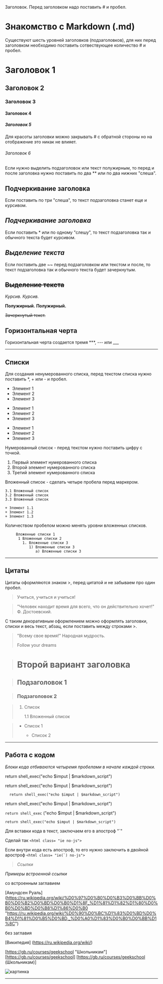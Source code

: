 Заголовок. Перед заголовком надо поставить # и пробел. 
# Знакомство с Markdown (.md)

Существуют шесть уровней заголовков (подзаголовков), для них перед заголовком необходимо поставить сотвествующее количество # и пробел.

# Заголовок 1
## Заголовок 2
### Заголовок 3
#### Заголовок 4
##### Заголовок 5
Для красоты заголовки можно закрывать # c обратной стороны но на отображение это никак не влияет.
###### Заголовок 6 ######

Если нужно выделить подзаголовок или текст полужирным, то перед и после заголовка нужно поставить по два ** или по два нижних "слеша".
## __Подчеркивание заголовка__

Если поставить по три "слеша", то текст подзаголовка станет еще и курсивом.
## ___Подчеркивание заголовка___

Если поставить * или по одному "слешу", то текст подзаголовка так и обычного текста будет курсивом.
## _Выделение текста_

Если поставить две ~~ перед подзаголовком или текстом и после, то текст подзаголовка так и обычного текста будет зачеркнутым.
## ~~Выделение текста~~

*Курсив.*
_Курсив._

**Полужирный.**
__Полужирный.__

~~Зачеркнутый текст.~~

## Горизонтальная черта

Горизонтальная черта создается тремя ***, --- или ___
***
## Списки

Для создания ненумерованного списка, перед текстом списка нужно поставить *, + или - и пробел. 
* Элемент 1
* Элемент 2
* Элемент 3

- Элемент 1
- Элемент 2
- Элемент 3

+ Элемент 1
+ Элемент 2
+ Элемент 3

Нумерованный список - перед текстом нужно поставить цифру с точкой.

1. Первый элемент нумерованного списка
2. Второй элемент нумерованного списка
3. Третий элемент нумерованного списка

Вложенный список - сделать четыре пробела перед маркером.

    3.1 Вложенный список
    3.2 Вложенный список
    3.3 Вложенный список

    + Элемент 1.1
    + Элемент 1.2
    + Элемент 1.3

Количеством пробелом можно менять уровни вложенных списков.

         Вложенные списки 1
          1 Вложенные списки 2
            1. Вложенные списки 3
               1) Вложенные списки 3
                  а) Вложенные списки 3

---
## Цитаты

Цитаты оформляются знаком >, перед цитатой и не забываем про один пробел.

> Учиться, учиться и учиться!

> "Человек находит время для всего, что он действительно хочет!" Ф. Достоевский.
   
С таким декоративным оформлением можно оформлять заголовки, списки и весь текст, абзац, если поставить между строками >.
> "Всему свое время!" Народная мудрость.
>
> Follow your dreams

># Второй вариант заголовка

>## Подзаголовок 1

>### Подзаголовок 2

>1. Список
>
>    1.1 Вложенный список

>* Список 1
>
>    * Cписок 2
___
## __Работа с кодом__

_Блоки кода отбиваются четыремя пробелами в начале каждой строки._

return shell_exec("echo $imput | $markdown_script")

   return shell_exec("echo $imput | $markdown_script")

      return shell_exec("echo $imput | $markdown_script")

return shell_exec("echo $imput | $markdown_script")

```return shell_exec``` ("echo $imput | $markdown_script")

```return shell_exec("echo $imput | $markdown_script")```

Для вставки кода в текст, заключаем его в апостроф "`" 

Сделай так `<html class= "ie no-js">`

Если внутри кода есть апостроф, то его нужно заключить в двойной аростроф ``<html class= "ie(`) no-js">``

>_Ссылки_

_Примеры встроенной ссылки_

со встроенным заглавием

[Амундсен Руаль] (https://ru.wikipedia.org/wiki/%D0%97%D0%B0%D0%B3%D0%BB%D0%B0%D0%B2%D0%BD%D0%B0%D1%8F_%D1%81%D1%82%D1%80%D0%B0%D0%BD%D0%B8%D1%86%D0%B0 "https://ru.wikipedia.org/wiki/%D0%90%D0%BC%D1%83%D0%BD%D0%B4%D1%81%D0%B5%D0%BD,_%D0%A0%D1%83%D0%B0%D0%BB%D1%8C")

без заглавия

[Википедия] (https://ru.wikipedia.org/wiki/)


[https://gb.ru/courses/geekschool "Школьникам"]
[https://gb.ru/courses/geekschool]
[https://gb.ru/courses/geekschool (Школьникам)]

![картинка](123.png)

------



